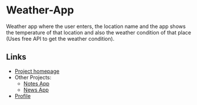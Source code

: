 # Weather-App

Weather app where the user enters, the location name and the app shows the temperature of that location and also the weather condition of that place (Uses free API to get the weather condition).

## Links
+ <a href = "https://github.com/chyroshan066/Weather-App">Project homepage</a>
+ Other Projects:
  - <a href = "https://github.com/chyroshan066/Notes">Notes App</a>
  - <a href = "https://github.com/chyroshan066/News-App">News App</a>
+ <a href = "https://github.com/chyroshan066">Profile</a>
